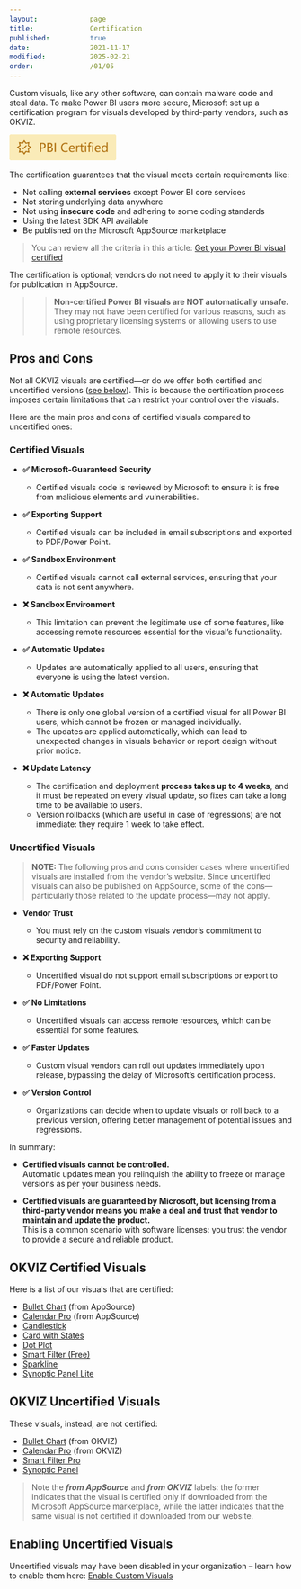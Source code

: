 ```yaml
---
layout:             page
title:              Certification
published:          true
date:               2021-11-17
modified:           2025-02-21
order:              /01/05
---
```


Custom visuals, like any other software, can contain malware code and steal data.
To make Power BI users more secure, Microsoft set up a certification program for visuals developed by third-party vendors, such as OKVIZ.   

<img src="images/certified.svg" width="190">

The certification guarantees that the visual meets certain requirements like:

- Not calling **external services** except Power BI core services
- Not storing underlying data anywhere
- Not using **insecure code** and adhering to some coding standards
- Using the latest SDK API available
- Be published on the Microsoft AppSource marketplace

> You can review all the criteria in this article:
[Get your Power BI visual certified](https://learn.microsoft.com/en-us/power-bi/developer/visuals/power-bi-custom-visuals-certified#certification-requirements)

The certification is optional; vendors do not need to apply it to their visuals for publication in AppSource.

>> **Non-certified Power BI visuals are NOT automatically unsafe.** They may not have been certified for various reasons, such as using proprietary licensing systems or allowing users to use remote resources.

## Pros and Cons

Not all OKVIZ visuals are certified—or do we offer both certified and uncertified versions ([see below](#okviz-certified-visuals)). This is because the certification process imposes certain limitations that can restrict your control over the visuals.

Here are the main pros and cons of certified visuals compared to uncertified ones:

### Certified Visuals

- **✅ Microsoft-Guaranteed Security**  
    - Certified visuals code is reviewed by Microsoft to ensure it is free from malicious elements and vulnerabilities.

- **✅ Exporting Support**  
    - Certified visuals can be included in email subscriptions and exported to PDF/Power Point.

- **✅ Sandbox Environment**
    - Certified visuals cannot call external services, ensuring that your data is not sent anywhere.

- **❌ Sandbox Environment**
    - This limitation can prevent the legitimate use of some features, like accessing remote resources essential for the visual’s functionality.

- **✅ Automatic Updates**  
    - Updates are automatically applied to all users, ensuring that everyone is using the latest version.

- **❌ Automatic Updates**  
    - There is only one global version of a certified visual for all Power BI users, which cannot be frozen or managed individually.
    - The updates are applied automatically, which can lead to unexpected changes in visuals behavior or report design without prior notice.

- **❌ Update Latency**  
    - The certification and deployment **process takes up to 4 weeks**, and it must be repeated on every visual update, so fixes can take a long time to be available to users.
    - Version rollbacks (which are useful in case of regressions) are not immediate: they require 1 week to take effect.

### Uncertified Visuals

> **NOTE:** The following pros and cons consider cases where uncertified visuals are installed from the vendor’s website. Since uncertified visuals can also be published on AppSource, some of the cons—particularly those related to the update process—may not apply.

- **Vendor Trust**  
    - You must rely on the custom visuals vendor’s commitment to security and reliability.

- **❌ Exporting Support**
    - Uncertified visual do not support email subscriptions or export to PDF/Power Point.

- **✅ No Limitations**
    - Uncertified visuals can access remote resources, which can be essential for some features.

- **✅ Faster Updates**
    - Custom visual vendors can roll out updates immediately upon release, bypassing the delay of Microsoft’s certification process.

- **✅ Version Control**  
    - Organizations can decide when to update visuals or roll back to a previous version, offering better management of potential issues and regressions.


In summary:

- **Certified visuals cannot be controlled.**  
   Automatic updates mean you relinquish the ability to freeze or manage versions as per your business needs.

- **Certified visuals are guaranteed by Microsoft, but licensing from a third-party vendor means you make a deal and trust that vendor to maintain and update the product.**  
   This is a common scenario with software licenses: you trust the vendor to provide a secure and reliable product.


## OKVIZ Certified Visuals

Here is a list of our visuals that are certified:

- [Bullet Chart](https://appsource.microsoft.com/en-us/product/power-bi-visuals/WA104380953) (from AppSource)
- [Calendar Pro](https://appsource.microsoft.com/en-US/product/power-bi-visuals/okvizcorp1634637213047.calendarprobyokviz) (from AppSource)
- [Candlestick](https://appsource.microsoft.com/en-us/product/power-bi-visuals/WA104380952)
- [Card with States](https://appsource.microsoft.com/en-us/product/office/WA104380967)
- [Dot Plot](https://appsource.microsoft.com/en-us/product/power-bi-visuals/WA104380949)
- [Smart Filter (Free)](https://appsource.microsoft.com/en-us/product/power-bi-visuals/WA104380859)
- [Sparkline](https://appsource.microsoft.com/en-us/product/power-bi-visuals/WA104380910)
- [Synoptic Panel Lite](https://appsource.microsoft.com/en-us/product/power-bi-visuals/okvizcorp1634637213047.synopticpanelbyokviz-lite)

## OKVIZ Uncertified Visuals

These visuals, instead, are not certified:

- [Bullet Chart](https://okviz.com/bullet-chart/) (from OKVIZ)
- [Calendar Pro](https://okviz.com/calendar-pro/) (from OKVIZ)
- [Smart Filter Pro](https://okviz.com/smart-filter-pro/)
- [Synoptic Panel](https://okviz.com/synoptic-panel/)


> Note the ***from AppSource*** and ***from OKVIZ*** labels: the former indicates that the visual is certified only if downloaded from the Microsoft AppSource marketplace, while the latter indicates that the same visual is not certified if downloaded from our website.


## Enabling Uncertified Visuals

Uncertified visuals may have been disabled in your organization – learn how to enable them here: [Enable Custom Visuals](../get-started/installation.md#enable-custom-visuals)